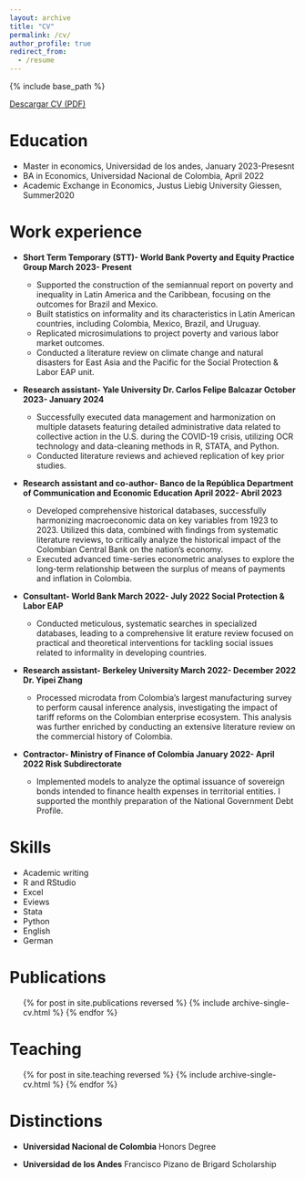 ```yaml
---
layout: archive
title: "CV"
permalink: /cv/
author_profile: true
redirect_from:
  - /resume
---
```


{% include base_path %}

<a href="/files/CV__Luis_Castellanos.pdf" class="btn btn-primary" role="button">Descargar CV (PDF)</a>

Education
======
* Master in economics, Universidad de los andes, January 2023-Presesnt
* BA in Economics, Universidad Nacional de Colombia, April 2022
* Academic Exchange in Economics, Justus Liebig University Giessen, Summer2020

Work experience
======
* <b>Short Term Temporary (STT)- World Bank
 Poverty and Equity Practice Group
 March 2023- Present</b>

  * Supported the construction of the semiannual report on poverty and inequality in Latin America and
  the Caribbean, focusing on the outcomes for Brazil and Mexico.
  * Built statistics on informality and its characteristics in Latin American countries, including Colombia,
  Mexico, Brazil, and Uruguay.
  * Replicated microsimulations to project poverty and various labor market outcomes.
  * Conducted a literature review on climate change and natural disasters for East Asia and the Pacific for
  the Social Protection & Labor EAP unit.

* <b>Research assistant- Yale University
 Dr. Carlos Felipe Balcazar
 October 2023- January 2024</b>

  * Successfully executed data management and harmonization on multiple datasets featuring detailed
  administrative data related to collective action in the U.S. during the COVID-19 crisis, utilizing OCR
  technology and data-cleaning methods in R, STATA, and Python.
  * Conducted literature reviews and achieved replication of key prior  studies.

* <b>Research assistant and co-author- Banco de la República
 Department of Communication and Economic Education
 April 2022- Abril 2023</b>
  * Developed comprehensive historical databases, successfully  harmonizing macroeconomic data on key
  variables from 1923 to 2023. Utilized this data, combined with findings from systematic literature
  reviews, to critically analyze the historical impact of the Colombian Central Bank on the nation’s
  economy.
  * Executed advanced time-series econometric analyses to explore the   long-term relationship between the
  surplus of means of payments and inflation in Colombia.

* <b>Consultant- World Bank
  March 2022- July 2022
  Social Protection & Labor EAP</b>
  * Conducted meticulous, systematic searches in specialized databases, leading to a comprehensive lit
  erature review focused on practical and theoretical interventions for tackling social issues related to
  informality in developing countries.

* <b>Research assistant- Berkeley University
 March 2022- December 2022
 Dr. Yipei Zhang</b>
  * Processed microdata from Colombia’s largest manufacturing survey to perform causal inference analysis,
  investigating the impact of tariff reforms on the Colombian enterprise ecosystem. This analysis was
  further enriched by conducting an extensive literature review on the commercial history of Colombia.

* <b>Contractor- Ministry of Finance of Colombia
 January 2022- April 2022
 Risk Subdirectorate</b>
  * Implemented models to analyze the optimal issuance of sovereign bonds intended to finance health
  expenses in territorial entities. I supported the monthly preparation of the National Government Debt
  Profile.
  
Skills
======
* Academic writing
* R and RStudio
* Excel
* Eviews
* Stata
* Python
* English
* German

Publications
======
  <ul>{% for post in site.publications reversed %}
    {% include archive-single-cv.html %}
  {% endfor %}</ul>
  
<!--Talks
======
  <ul>{% for post in site.talks reversed %}
    #{% include archive-single-talk-cv.html  %}
  {% endfor %}</ul>-->
  
Teaching
======
  <ul>{% for post in site.teaching reversed %}
    {% include archive-single-cv.html %}
  {% endfor %}</ul>
  
Distinctions
======
 * <b>Universidad Nacional de Colombia</b>       Honors Degree
 
 * <b>Universidad de los Andes</b>        Francisco Pizano de Brigard Scholarship
 
 
